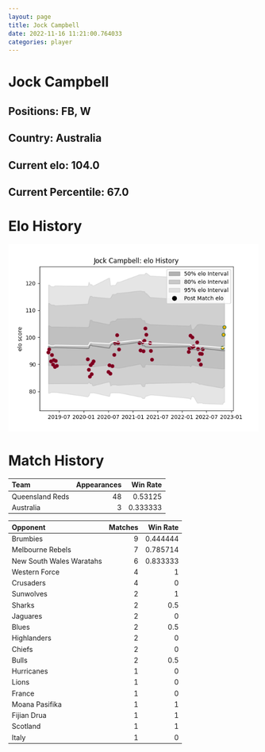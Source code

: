 ```yaml
---  
layout: page  
title: Jock Campbell  
date: 2022-11-16 11:21:00.764033  
categories: player  
---
```

# Jock Campbell

## Positions: FB, W

## Country: Australia

## Current elo: 104.0

## Current Percentile: 67.0

# Elo History


![elo history](history_JockCampbell.png)
# Match History


| Team            |   Appearances |   Win Rate |
|:----------------|--------------:|-----------:|
| Queensland Reds |            48 |   0.53125  |
| Australia       |             3 |   0.333333 |

| Opponent                 |   Matches |   Win Rate |
|:-------------------------|----------:|-----------:|
| Brumbies                 |         9 |   0.444444 |
| Melbourne Rebels         |         7 |   0.785714 |
| New South Wales Waratahs |         6 |   0.833333 |
| Western Force            |         4 |   1        |
| Crusaders                |         4 |   0        |
| Sunwolves                |         2 |   1        |
| Sharks                   |         2 |   0.5      |
| Jaguares                 |         2 |   0        |
| Blues                    |         2 |   0.5      |
| Highlanders              |         2 |   0        |
| Chiefs                   |         2 |   0        |
| Bulls                    |         2 |   0.5      |
| Hurricanes               |         1 |   0        |
| Lions                    |         1 |   0        |
| France                   |         1 |   0        |
| Moana Pasifika           |         1 |   1        |
| Fijian Drua              |         1 |   1        |
| Scotland                 |         1 |   1        |
| Italy                    |         1 |   0        |